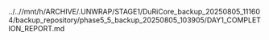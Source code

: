 ../..//mnt/h/ARCHIVE/.UNWRAP/STAGE1/DuRiCore_backup_20250805_111604/backup_repository/phase5_5_backup_20250805_103905/DAY1_COMPLETION_REPORT.md